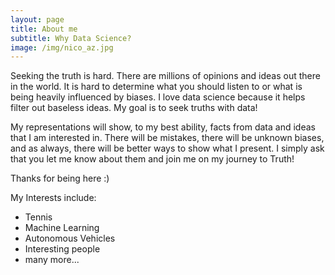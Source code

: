 ```yaml
---
layout: page
title: About me
subtitle: Why Data Science?
image: /img/nico_az.jpg
---
```


Seeking the truth is hard.  There are millions of opinions and ideas out there in the world.  It is hard to determine what you should listen to or what is being heavily influenced by biases.  I love data science because it helps filter out baseless ideas.  My goal is to seek truths with data! 

My representations will show, to my best ability, facts from data and ideas that I am interested in.  There will be mistakes, there will be unknown biases, and as always, there will be better ways to show what I present.  I simply ask that you let me know about them and join me on my journey to Truth! 

Thanks for being here :)

My Interests include:
- Tennis
- Machine Learning
- Autonomous Vehicles
- Interesting people
- many more...
